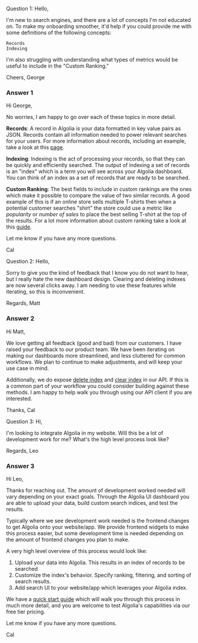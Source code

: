 Question 1: Hello,

I'm new to search engines, and there are a lot of concepts I'm not educated on. To make my onboarding smoother, it'd help if you could provide me with some definitions of the following concepts:

    Records
    Indexing

I'm also struggling with understanding what types of metrics would be useful to include in the "Custom Ranking."

Cheers, George

### Answer 1

Hi George,

No worries, I am happy to go over each of these topics in more detail.

**Records**: A record in Algolia is your data formatted in key value pairs as JSON. Records contain all information needed to power relevant searches for your users. For more information about records, including an example, take a look at this [page](https://www.algolia.com/doc/guides/sending-and-managing-data/prepare-your-data/#algolia-records).

**Indexing**: Indexing is the act of processing your records, so that they can be quickly and efficiently searched. The output of indexing a set of records is an "index" which is a term you will see across your Algolia dashboard. You can think of an index as a set of records that are ready to be searched.

**Custom Ranking**: The best fields to include in custom rankings are the ones which make it possible to compare the value of two similar records. A good example of this is if an online store sells multiple T-shirts then when a potential customer searches "shirt" the store could use a metric like _popularity_ or _number of sales_ to place the best selling T-shirt at the top of the results. For a lot more information about custom ranking take a look at this [guide](https://www.algolia.com/doc/guides/managing-results/must-do/custom-ranking/).

Let me know if you have any more questions.

Cal

Question 2: Hello,

Sorry to give you the kind of feedback that I know you do not want to hear, but I really hate the new dashboard design. Clearing and deleting indexes are now several clicks away. I am needing to use these features while iterating, so this is inconvenient.

Regards, Matt

### Answer 2

Hi Matt,

We love getting all feedback (good and bad) from our customers. I have raised your feedback to our product team. We have been iterating on making our dashboards more streamlined, and less cluttered for common workflows. We plan to continue to make adjustments, and will keep your use case in mind.

Additionally, we do expose [delete index](https://www.algolia.com/doc/api-reference/api-methods/delete-index) and [clear index](https://www.algolia.com/doc/api-reference/api-methods/clear-objects/) in our API. If this is a common part of your workflow you could consider building against these methods. I am happy to help walk you through using our API client if you are interested.

Thanks,
Cal

Question 3: Hi,

I'm looking to integrate Algolia in my website. Will this be a lot of development work for me? What's the high level process look like?

Regards, Leo

### Answer 3

Hi Leo,

Thanks for reaching out. The amount of development worked needed will vary depending on your exact goals. Through the Algolia UI dashboard you are able to upload your data, build custom search indices, and test the results.

Typically where we see development work needed is the frontend changes to get Algolia onto your website/app. We provide frontend widgets to make this process easier, but some development time is needed depending on the amount of frontend changes you plan to make.

A very high level overview of this process would look like:

1. Upload your data into Algolia. This results in an index of records to be searched
2. Customize the index's behavior. Specify ranking, filtering, and sorting of search results.
3. Add search UI to your website/app which leverages your Algolia index.

We have a [quick start guide](https://www.algolia.com/doc/guides/getting-started/quick-start/) which will walk you through this process in much more detail, and you are welcome to test Algolia's capabilities via our free tier pricing.

Let me know if you have any more questions.

Cal
